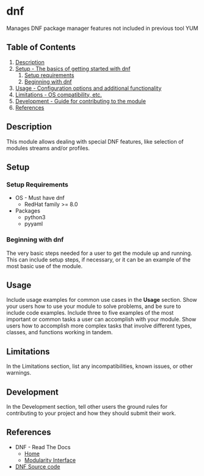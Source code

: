 # dnf

Manages DNF package manager features not included in previous tool YUM

## Table of Contents

1. [Description](#description)
1. [Setup - The basics of getting started with dnf](#setup)
    1. [Setup requirements](#setup-requirements)
    1. [Beginning with dnf](#beginning-with-dnf)
1. [Usage - Configuration options and additional functionality](#usage)
1. [Limitations - OS compatibility, etc.](#limitations)
1. [Development - Guide for contributing to the module](#development)
1. [References](#references)

## Description

This module allows dealing with special DNF features, like selection of modules streams and/or profiles.

## Setup

### Setup Requirements

- OS - Must have dnf
    - RedHat family >= 8.0
- Packages
    - python3
    - pyyaml

### Beginning with dnf

The very basic steps needed for a user to get the module up and running. This
can include setup steps, if necessary, or it can be an example of the most basic
use of the module.

## Usage

Include usage examples for common use cases in the **Usage** section. Show your
users how to use your module to solve problems, and be sure to include code
examples. Include three to five examples of the most important or common tasks a
user can accomplish with your module. Show users how to accomplish more complex
tasks that involve different types, classes, and functions working in tandem.

## Limitations

In the Limitations section, list any incompatibilities, known issues, or other
warnings.

## Development

In the Development section, tell other users the ground rules for contributing
to your project and how they should submit their work.

## References

- DNF - Read The Docs
    - [Home](https://dnf.readthedocs.io/en/latest/)
    - [Modularity Interface](https://dnf.readthedocs.io/en/latest/api_module.html)
- [DNF Source code](https://github.com/rpm-software-management/dnf/)
